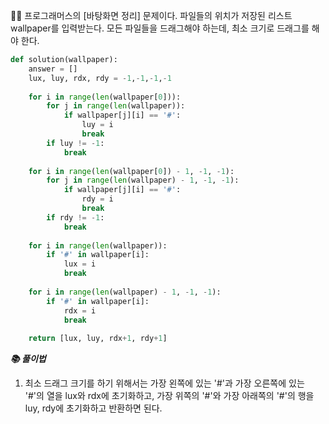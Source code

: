 🧑‍💻 프로그래머스의 [바탕화면 정리] 문제이다. 파일들의 위치가 저장된 리스트 wallpaper를 입력받는다. 모든 파일들을 드래그해야 하는데, 최소 크기로 드래그를 해야 한다.

```python
def solution(wallpaper):
    answer = []
    lux, luy, rdx, rdy = -1,-1,-1,-1
    
    for i in range(len(wallpaper[0])):
        for j in range(len(wallpaper)):
            if wallpaper[j][i] == '#':
                luy = i
                break
        if luy != -1:
            break
    
    for i in range(len(wallpaper[0]) - 1, -1, -1):
        for j in range(len(wallpaper) - 1, -1, -1):
            if wallpaper[j][i] == '#':
                rdy = i
                break
        if rdy != -1:
            break
    
    for i in range(len(wallpaper)):
        if '#' in wallpaper[i]:
            lux = i
            break
    
    for i in range(len(wallpaper) - 1, -1, -1):
        if '#' in wallpaper[i]:
            rdx = i
            break
    
    return [lux, luy, rdx+1, rdy+1]
```



***📚 풀이법***

1. 최소 드래그 크기를 하기 위해서는 가장 왼쪽에 있는 '#'과 가장 오른쪽에 있는 '#'의 열을 lux와 rdx에 초기화하고, 가장 위쪽의 '#'와 가장 아래쪽의 '#'의 행을 luy, rdy에 초기화하고 반환하면 된다.

